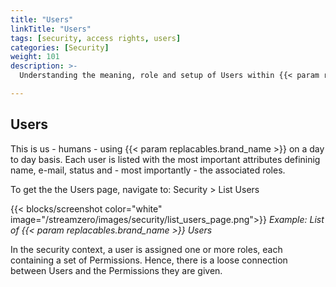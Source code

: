```yaml
---
title: "Users"
linkTitle: "Users"
tags: [security, access rights, users] 
categories: [Security]
weight: 101
description: >-
  Understanding the meaning, role and setup of Users within {{< param replacables.brand_name  >}}.

---
```


## Users

This is us - humans - using {{< param replacables.brand_name  >}} on a day to day basis. Each user is listed with the most important attributes defininig name, e-mail, status and - most importantly - the associated roles.

To get the the Users page, navigate to: Security > List Users

{{< blocks/screenshot color="white" image="/streamzero/images/security/list_users_page.png">}} 
*Example: List of {{< param replacables.brand_name  >}} Users*

In the security context, a user is assigned one or more roles, each containing a set of Permissions. Hence, there is a loose connection between Users and the Permissions they are given.

<!--
{{< blocks/screenshot color="white" image="/streamzero/images/security/security_diagram.png">}} 
Inport from: https://drive.google.com/file/d/19Q1800xUV_KCIc3jyBCG4b8p-Tccmr8u/view?usp=drive_link
-->